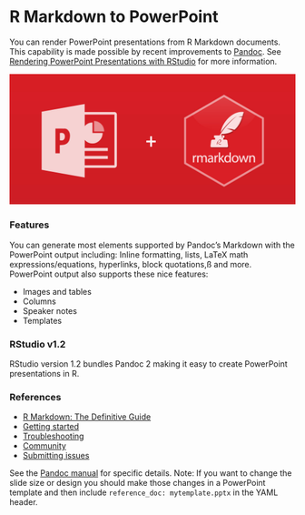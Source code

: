 
# R Markdown to PowerPoint

You can render PowerPoint presentations from R Markdown documents. This capability is made possible by recent improvements to [Pandoc](http://pandoc.org/releases.html). See [Rendering PowerPoint Presentations with RStudio](https://support.rstudio.com/hc/en-us/articles/360004672913) for more information.

![](ppt-rmd.png)

### Features

You can generate most elements supported by Pandoc’s Markdown with the PowerPoint output including: Inline formatting, lists, LaTeX math expressions/equations, hyperlinks, block quotations,ß and more. PowerPoint output also supports these nice features:

* Images and tables
* Columns
* Speaker notes
* Templates

### RStudio v1.2

RStudio version 1.2 bundles Pandoc 2 making it easy to create PowerPoint presentations in R.

### References

* [R Markdown: The Definitive Guide](https://bookdown.org/yihui/rmarkdown/powerpoint-presentation.html)
* [Getting started](https://support.rstudio.com/hc/en-us/articles/360004672913-Rendering-PowerPoint-Presentations-with-RStudio)
* [Troubleshooting](https://support.rstudio.com/hc/en-us/articles/360006283914)
* [Community](https://community.rstudio.com/)
* [Submitting issues](https://github.com/rstudio/rmarkdown/issues)

See the [Pandoc manual](http://pandoc.org/MANUAL.html) for specific details. Note: If you want to change the slide size or design you should make those changes in a PowerPoint template and then include `reference_doc: mytemplate.pptx` in the YAML header.
